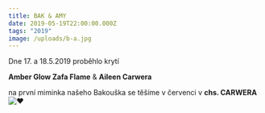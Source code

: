 ```yaml
---
title: BAK & AMY
date: 2019-05-19T22:00:00.000Z
tags: "2019"
image: /uploads/b-a.jpg
---
```

Dne 17. a 18.5.2019 proběhlo krytí 

**Amber Glow Zafa Flame** & **Aileen Carwera**

na první miminka našeho Bakouška se těšíme v červenci v **chs. CARWERA** ![❤️](https://static.xx.fbcdn.net/images/emoji.php/v9/t6c/1/16/2764.png)